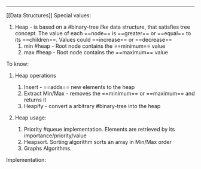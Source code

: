 ***
[[Data Structures]]
Special values:
1. Heap - is based on a #binary-tree *like* data structure, that satisfies tree concept. The value of each ==node== is ==greater== or ==equal== to its ==children==. Values could ==increase== or ==decrease==   
	1. min #heap - Root node contains the ==minimum== value  
	2. max #heap - Root node contains the ==maximum== value

To know:
1. Heap operations
	1. Insert - ==adds== new elements to the heap 
	2. Extract Min/Max - removes the ==minimum== or ==maximum== and returns it 
	3. Heapify - convert a arbitrary #binary-tree into the heap 

2. Heap usage:
	1. Priority #queue implementation. Elements are retrieved by its importance/priority/value 
	2. Heapsort. Sorting algorithm sorts an array in Min/Max order 
	3. Graphs Algorithms. 

Implementation:
```ts

```